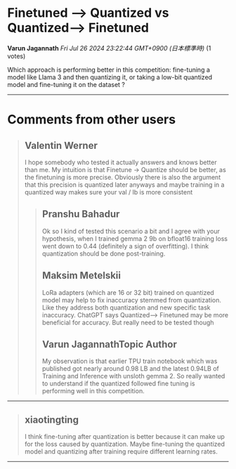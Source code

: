 # Finetuned --> Quantized vs Quantized--> Finetuned

**Varun Jagannath** *Fri Jul 26 2024 23:22:44 GMT+0900 (日本標準時)* (1 votes)

Which approach is performing better in this competition: fine-tuning a model like Llama 3 and then quantizing it, or taking a low-bit quantized model and fine-tuning it on the dataset ?



---

 # Comments from other users

> ## Valentin Werner
> 
> I hope somebody who tested it actually answers and knows better than me. My intuition is that Finetune -> Quantize should be better, as the finetuning is more precise. Obviously there is also the argument that this precision is quantized later anyways and maybe training in a quantized way makes sure your val / lb is more consistent
> 
> 
> 
> > ## Pranshu Bahadur
> > 
> > Ok so I kind of tested this scenario a bit and I agree with your hypothesis, when I trained gemma 2 9b on bfloat16 training loss went down to 0.44 (definitely a sign of overfitting). I think quantization should be done post-training.
> > 
> > 
> > 
> > ## Maksim Metelskii
> > 
> > LoRa adapters (which are 16 or 32 bit) trained on quantized model may help to fix inaccuracy stemmed from quantization. Like they address both quantization and new specific task inaccuracy. ChatGPT says Quantized--> Finetuned may be more beneficial for accuracy. But really need to be tested though
> > 
> > 
> > 
> > ## Varun JagannathTopic Author
> > 
> > My observation is that earlier TPU train notebook which was published got nearly around 0.98 LB and the latest 0.94LB of Training and Inference with unsloth gemma 2. So really wanted to understand if the quantized followed fine tuning is performing well in this competition. 
> > 
> > 
> > 


---

> ## xiaotingting
> 
> I think fine-tuning after quantization is better because it can make up for the loss caused by quantization. Maybe fine-tuning the quantized model and quantizing after training require different learning rates.
> 
> 
> 


---

